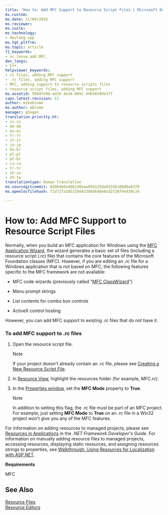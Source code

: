 ```yaml
---
title: 'How to: Add MFC Support to Resource Script Files | Microsoft Docs'
ms.custom: 
ms.date: 11/04/2016
ms.reviewer: 
ms.suite: 
ms.technology:
- devlang-cpp
ms.tgt_pltfrm: 
ms.topic: article
f1_keywords:
- vc.resvw.add.MFC
dev_langs:
- C++
helpviewer_keywords:
- rc files, adding MFC support
- .rc files, adding MFC support
- MFC, adding support to resource scripts files
- resource script files, adding MFC support
ms.assetid: 599dfe9d-ad26-4e34-899c-49b56599e37f
caps.latest.revision: 11
author: mikeblome
ms.author: mblome
manager: ghogen
translation.priority.ht:
- cs-cz
- de-de
- es-es
- fr-fr
- it-it
- ja-jp
- ko-kr
- pl-pl
- pt-br
- ru-ru
- tr-tr
- zh-cn
- zh-tw
translationtype: Human Translation
ms.sourcegitcommit: 84964b0a49b236bae056125de8155b18880eb378
ms.openlocfilehash: 71d72fa3d5310d43386d64be0cd2728f9e930c26

---
```

# How to: Add MFC Support to Resource Script Files
Normally, when you build an MFC application for Windows using the [MFC Application Wizard](../mfc/reference/mfc-application-wizard.md), the wizard generates a basic set of files (including a resource script (.rc) file) that contains the core features of the Microsoft Foundation classes (MFC). However, if you are editing an .rc file for a Windows application that is not based on MFC, the following features specific to the MFC framework are not available:  
  
-   MFC code wizards (previously called "[MFC ClassWizard](http://msdn.microsoft.com/en-us/98dc2434-ba93-4e0b-b084-1a4bc26cdf1e)")  
  
-   Menu prompt strings  
  
-   List contents for combo box controls  
  
-   ActiveX control hosting  
  
 However, you can add MFC support to existing .rc files that do not have it.  
  
### To add MFC support to .rc files  
  
1.  Open the resource script file.  
  
    > [!NOTE]
    >  If your project doesn't already contain an .rc file, please see [Creating a New Resource Script File](../windows/how-to-create-a-resource-script-file.md).  
  
2.  In [Resource View](../windows/resource-view-window.md), highlight the resources folder (for example, MFC.rc).  
  
3.  In the [Properties window](/visualstudio/ide/reference/properties-window), set the **MFC Mode** property to **True**.  
  
    > [!NOTE]
    >  In addition to setting this flag, the .rc file must be part of an MFC project. For example, just setting **MFC Mode** to **True** on an .rc file in a Win32 project won't give you any of the MFC features.  
  
 For information on adding resources to managed projects, please see [Resources in Applications](http://msdn.microsoft.com/Library/8ad495d4-2941-40cf-bf64-e82e85825890) in the *.NET Framework Developer's Guide.* For information on manually adding resource files to managed projects, accessing resources, displaying static resources, and assigning resources strings to properties, see [Walkthrough: Using Resources for Localization with ASP.NET](http://msdn.microsoft.com/Library/bb4e5b44-e2b0-48ab-bbe9-609fb33900b6).  
  
 **Requirements**  
  
 MFC  
  
## See Also  
 [Resource Files](../mfc/resource-files-visual-studio.md)   
 [Resource Editors](../mfc/resource-editors.md)


<!--HONumber=Jan17_HO1-->


